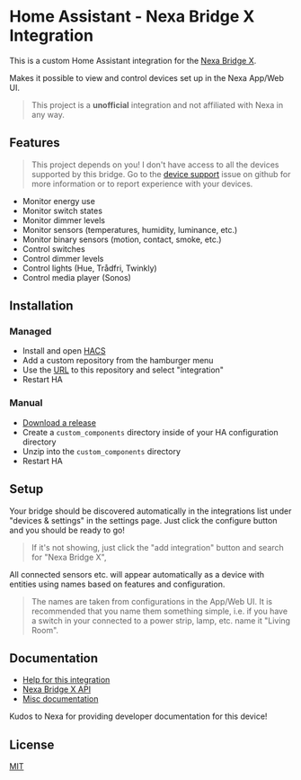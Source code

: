 # Home Assistant - Nexa Bridge X Integration

This is a custom Home Assistant integration for the [Nexa Bridge X](https://nexa.se/nexa-bridge-x).

Makes it possible to view and control devices set up in the Nexa App/Web UI.

> This project is a **unofficial** integration and not affiliated with Nexa in any way.

## Features

> This project depends on you! I don't have access to all the devices supported
> by this bridge. Go to the [device support](https://github.com/andersevenrud/ha-nexa-bridge-x/issues/6)
> issue on github for more information or to report experience with your devices.

* Monitor energy use
* Monitor switch states
* Monitor dimmer levels
* Monitor sensors (temperatures, humidity, luminance, etc.)
* Monitor binary sensors (motion, contact, smoke, etc.)
* Control switches
* Control dimmer levels
* Control lights (Hue, Trådfri, Twinkly)
* Control media player (Sonos)

## Installation

### Managed

* Install and open [HACS](https://hacs.xyz/)
* Add a custom repository from the hamburger menu
* Use the [URL](https://github.com/andersevenrud/ha-nexa-bridge-x.git) to this repository and select "integration"
* Restart HA

### Manual

* [Download a release](https://github.com/andersevenrud/ha-nexa-bridge-x/releases)
* Create a `custom_components` directory inside of your HA configuration directory
* Unzip into the `custom_components` directory
* Restart HA

## Setup

Your bridge should be discovered automatically in the integrations list
under "devices & settings" in the settings page.
Just click the configure button and you should be ready to go!

> If it's not showing, just click the "add integration" button and search for
> "Nexa Bridge X",

All connected sensors etc. will appear automatically as a device with entities using
names based on features and configuration.

> The names are taken from configurations in the App/Web UI.
> It is recommended that you name them something simple, i.e. if you have a switch
> in your connected to a power strip, lamp, etc. name it "Living Room".

## Documentation

* [Help for this integration](https://github.com/andersevenrud/ha-nexa-bridge-x/blob/main/HELP.md)
* [Nexa Bridge X API](https://nexa.se/docs/)
* [Misc documentation](https://gist.github.com/andersevenrud/e4637c0cbde665f72f864032e540aa5d)

Kudos to Nexa for providing developer documentation for this device!

## License

[MIT](https://github.com/andersevenrud/ha-nexa-bridge-x/blob/main/LICENSE)
